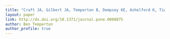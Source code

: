 ```yaml
---
title: "Craft JA, Gilbert JA, Temperton B, Dempsey KE, Ashelford K, Tiwari B, Hutchinson TH, Chipman JK. 2010. Pyrosequencing of *Mytilus galloprovincialis* cDNAs: tissue-specific expression patterns. PloS one 5:e8875."
layout: paper
link: http://dx.doi.org/10.1371/journal.pone.0008875
author: Ben Temperton
author_profile: true
---
```

